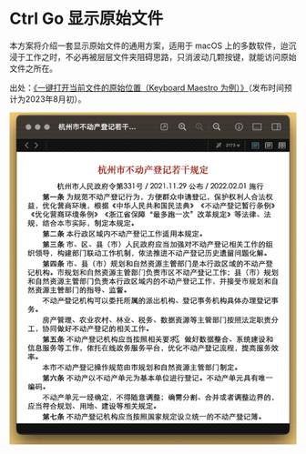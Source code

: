 # Ctrl Go 显示原始文件

本方案将介绍一套显示原始文件的通用方案，适用于 macOS 上的多数软件，迨沉浸于工作之时，不必再被层层文件夹阻碍思路，只消波动几颗按键，就能访问原始文件之所在。

出处：[《一键打开当前文件的原始位置（Keyboard Maestro 为例）》](https://utgd.net/article/20186)（发布时间预计为2023年8月初）。

![title](img.gif)